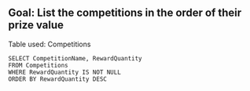 
## Goal: List the competitions in the order of their prize value

Table used: Competitions


```
SELECT CompetitionName, RewardQuantity
FROM Competitions
WHERE RewardQuantity IS NOT NULL
ORDER BY RewardQuantity DESC

```
